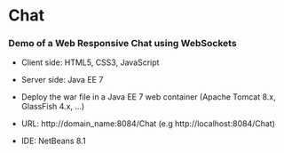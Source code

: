 # Chat 

### Demo of a Web Responsive Chat using WebSockets

- Client side: HTML5, CSS3, JavaScript
- Server side: Java EE 7

- Deploy the war file in a Java EE 7 web container (Apache Tomcat 8.x, GlassFish 4.x, ...)

- URL: http://domain_name:8084/Chat (e.g http://localhost:8084/Chat)
  
- IDE: NetBeans 8.1 
